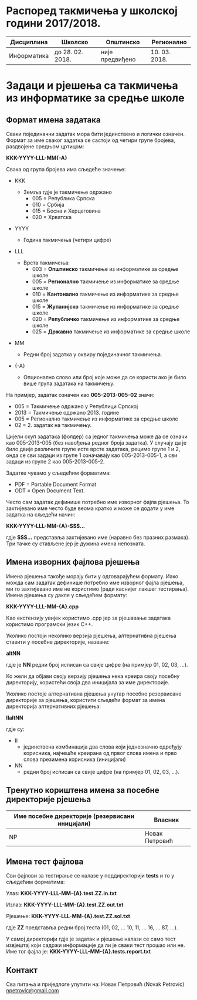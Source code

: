 # Распоред такмичења у школској години 2017/2018.

| Дисциплина  | Школско          | Општинско       | Регионално    |
|-------------|------------------|-----------------|---------------|
| Информатика | до 28. 02. 2018. | није предвиђено | 10. 03. 2018. |

# Задаци и рјешења са такмичења из информатике за средње школе
## Формат имена задатака
Сваки појединачни задатак мора бити јединствено и логички означен. Формат за име сваког задатка се састоји од четири групе бројева, раздвојене средњом цртицом:

**KKK-YYYY-LLL-MM{-A}**

Свака од група бројева има сљедеће значење:

* KKK
  * Земља гдје је такмичење одржано
    * 005 = Република Српска
    * 010 = Србија
    * 015 = Босна и Херцеговина
    * 020 = Хрватска

* YYYY
  * Година такмичења (четири цифре)

* LLL
  * Врста такмичења:
    * 003 = **Општинско** такмичење из информатике за средње школе
    * 005 = **Регионално** такмичење из информатике за средње школе
    * 010 = **Кантонално** такмичење из информатике за средње школе
    * 015 = **Жупанијско** такмичење из информатике за средње школе
    * 020 = **Републичко** такмичење из информатике за средње школе
    * 025 = **Државно** такмичење из информатике за средње школе   

* MM
  * Редни број задатка у оквиру појединачног такмичења.
  
* {-A}
  * Опционално слово или број које може да се користи ако је било више група задатака на такмичењу.
 
На примјер, задатак означен као **005-2013-005-02** значи:
* 005 = Такмичење одржано у Републици Српској
* 2013 = Такмичење одржано 2013. године
* 005 = Регионално такмичење из информатике за средње школе
* 02 = 2. задатак на такмичењу.

Цијели скуп задатака (фолдер) са једног такмичења може да се означи као  005-2013-005 (без навођења редног броја задатка). У случају да је било двије различите групе исте врсте задатака, рецимо групе 1 и 2, онда се сви задаци из групе 1 означавају као 005-2013-005-1, а сви задаци из групе 2 као 005-2013-005-2.

Задатке чувамо у сљедећим форматима:
* PDF = Portable Document Format
* ODT = Open Document Text.

Често сам задатак дефинише потребно име изворног фајла рјешења. То захтијевано име често буде веома кратко и може се додати у име задатка на сљедећи начин:

**KKK-YYYY-LLL-MM-{A}-SSS...**

гдје **SSS...** представља захтијевано име (наравно без празних размака). Три тачке су стављене јер је дужина имена непозната.

## Имена изворних фајлова рјешења
Имена рјешења такође морају бити у одговарајућем формату. Иако можда сам задатак дефинише потребно име изворног фајла рјешења, ми то захтијевано име не користимо (ради каснијег лакшег тестирања). Имена рјешења су дакле у сљедећем формату:

**KKK-YYYY-LLL-MM-{A}.cpp**

Као екстензију увијек користимо .cpp јер за рјешавање задатака користимо програмски језик C++.

Уколико постоји неколико верзија рјешења, алтернативна рјешења ставити у посебне директорије, назване:

**altNN**

гдје је **NN** редни број исписан са свије цифре (на примјер 01, 02, 03, ...).

Ко жели да објави своју верзију рјешења нека креира своју посебну директорију, користећи своја два иницијала за име директорије.

Уколико постоје алтернативна рјешења унутар посебне резервисане директорије за рјешења, користити сљедећи формат за имена директорија алтернативних рјешења:

**IIaltNN**

гдје су:

* II
    * јединствена комбинација два слова који једнозначно одређују корисника, најчешће креирана од првог слова имена и прво слова презимена корисника (иницијали)
* NN
    * редни број исписан са свије цифре (на примјер 01, 02, 03, ...).

## Тренутно кориштена имена за посебне директорије рјешења

| Име посебне директорије (резервисани иницијали) | Власник        |
|-------------------------------------------------|----------------|
| NP                                              | Новак Петровић |

## Имена тест фајлова

Сви фајлови за тестирање се налазе у поддиректорији **tests** и то у сљедећим форматима:

Улаз:
**KKK-YYYY-LLL-MM-{A}.test.ZZ.in.txt**

Излаз:
**KKK-YYYY-LLL-MM-{A}.test.ZZ.out.txt**

Рјешење:
**KKK-YYYY-LLL-MM-{A}.test.ZZ.sol.txt**

гдје **ZZ** представља редни број теста (01, 02, ... 10, 11, ... 16, ... 87, ...).

У самој директорији гдје је задатак и рјешење налази се само тест извјештај који садржи информације да ли је сваки тест прошао или не. Име тог фајла је:
**KKK-YYYY-LLL-MM-{A}.tests.report.txt**

## Контакт
Сва питања и приједлоге упутити на:
Новак Петровић (Novak Petrovic) npetrovic@gmail.com

